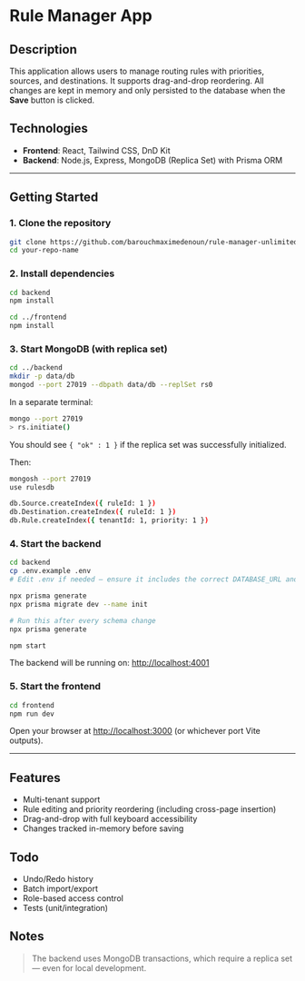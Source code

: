 # Rule Manager App

## Description

This application allows users to manage routing rules with priorities, sources, and destinations. It supports drag-and-drop reordering. All changes are kept in memory and only persisted to the database when the **Save** button is clicked.

## Technologies

- **Frontend**: React, Tailwind CSS, DnD Kit  
- **Backend**: Node.js, Express, MongoDB (Replica Set) with Prisma ORM

---

## Getting Started

### 1. Clone the repository

```bash
git clone https://github.com/barouchmaximedenoun/rule-manager-unlimited.git
cd your-repo-name
```

### 2. Install dependencies

```bash
cd backend
npm install

cd ../frontend
npm install
```

### 3. Start MongoDB (with replica set)

```bash
cd ../backend
mkdir -p data/db
mongod --port 27019 --dbpath data/db --replSet rs0
```

In a separate terminal:

```bash
mongo --port 27019
> rs.initiate()
```

You should see `{ "ok" : 1 }` if the replica set was successfully initialized.

Then:

```bash
mongosh --port 27019
use rulesdb

db.Source.createIndex({ ruleId: 1 })
db.Destination.createIndex({ ruleId: 1 })
db.Rule.createIndex({ tenantId: 1, priority: 1 })
```

### 4. Start the backend

```bash
cd backend
cp .env.example .env
# Edit .env if needed — ensure it includes the correct DATABASE_URL and JWT_SECRET

npx prisma generate
npx prisma migrate dev --name init

# Run this after every schema change
npx prisma generate

npm start
```

The backend will be running on: [http://localhost:4001](http://localhost:4001)

### 5. Start the frontend

```bash
cd frontend
npm run dev
```

Open your browser at [http://localhost:3000](http://localhost:3000) (or whichever port Vite outputs).

---

## Features

- Multi-tenant support
- Rule editing and priority reordering (including cross-page insertion)
- Drag-and-drop with full keyboard accessibility
- Changes tracked in-memory before saving

## Todo

- Undo/Redo history
- Batch import/export
- Role-based access control
- Tests (unit/integration)

## Notes

> The backend uses MongoDB transactions, which require a replica set — even for local development.